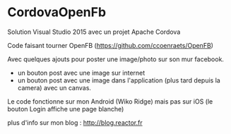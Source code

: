 # CordovaOpenFb

Solution Visual Studio 2015 avec un projet Apache Cordova

Code faisant tourner OpenFB (https://github.com/ccoenraets/OpenFB)

Avec quelques ajouts pour poster une image/photo sur son mur facebook.

- un bouton post avec une image sur internet
- un bouton post avec une image dans l'application (plus tard depuis la camera) avec un canvas.

Le code fonctionne sur mon Android (Wiko Ridge) mais pas sur iOS (le bouton Login affiche une page blanche)

plus d'info sur mon blog : http://blog.reactor.fr
